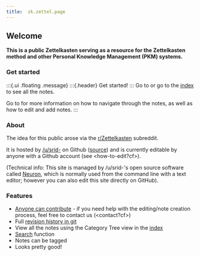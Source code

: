 ```yaml
---
title:  zk.zettel.page
---
```


## Welcome
**This is a public Zettelkasten serving as a resource for the Zettelkasten method and other Personal Knowledge Management (PKM) systems.**

### Get started

:::{.ui .floating .message}
:::{.header}
Get started!
:::
Go to <zettelkasten> or go to the [index](https://www.zettel.page/z-index.html) to see all the notes.

Go to <how-to-use> for more information on how to navigate through the notes, as well as how to edit and add notes.
:::

### About
The idea for this public <zettelkasten> arose via the [r/Zettelkasten](https://reddit.com/r/Zettelkasten/) subreddit.

It is hosted by [/u/srid-](https://www.reddit.com/user/srid-) on Github ([source](https://github.com/Kuratoro/zk.zettel.page)) and is currently editable by anyone with a Github account (see <how-to-edit?cf>). 

(Technical info: This site is managed by /u/srid-'s open source software called [Neuron](https://neuron.zettel.page/), which is normally used from the command line with a text editor; however you can also edit this site directly on GitHub).

### Features
* [Anyone can contribute](https://github.com/srid/zk.zettel.page/edit/master/index.md) - if you need help with the editing/note creation process, feel free to contact us (<contact?cf>)
* Full [revision history in git](https://github.com/Kuratoro/zk.zettel.page/commits/master)
* View all the notes using the Category Tree view in the [index](z-index.html)
* [Search](search.html) function
* Notes can be tagged
* Looks pretty good!
